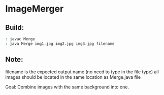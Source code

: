 # ImageMerger

## Build:
```sh
: javac Merge
: java Merge img1.jpg img2.jpg img3.jpg filename
```

## Note:
filename is the expected output name (no need to type in the file type)
all images should be located in the same location as Merge.java file

Goal: Combine images with the same background into one.
